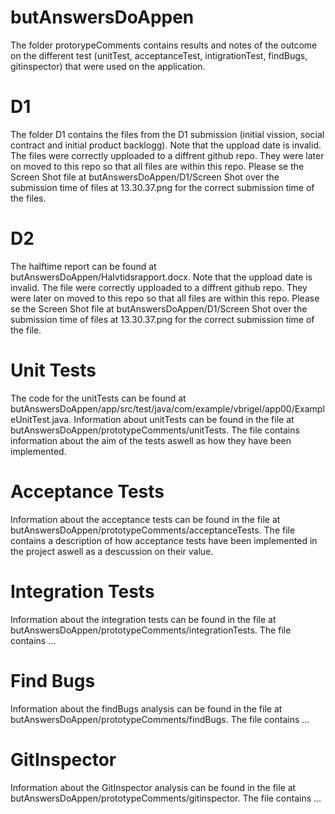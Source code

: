 # butAnswersDoAppen

The folder protorypeComments contains results and notes of the outcome on the different test (unitTest, acceptanceTest, intigrationTest, findBugs, gitinspector)  that were used on the application. 

# D1 
The folder D1 contains the files from the D1 submission (initial vission, social contract and initial product backlogg). Note that the uppload date is invalid. The files were correctly upploaded to a diffrent github repo. They were later on moved to this repo so that all files are within this repo. Please se the Screen Shot file at butAnswersDoAppen/D1/Screen Shot over the submission time of files at 13.30.37.png for the correct submission time of the files. 

# D2 
The halftime report can be found at butAnswersDoAppen/Halvtidsrapport.docx. Note that the uppload date is invalid. The file were correctly upploaded to a diffrent github repo. They were later on moved to this repo so that all files are within this repo. Please se the Screen Shot file at butAnswersDoAppen/D1/Screen Shot over the submission time of files at 13.30.37.png for the correct submission time of the file. 

# Unit Tests
The code for the unitTests can be found at butAnswersDoAppen/app/src/test/java/com/example/vbrigel/app00/ExampleUnitTest.java.
Information about unitTests can be found in the file at butAnswersDoAppen/prototypeComments/unitTests. 
The file contains information about the aim of the tests aswell as how they have been implemented. 

# Acceptance Tests
Information about the acceptance tests can be found in the file at butAnswersDoAppen/prototypeComments/acceptanceTests.
The file contains a description of how acceptance tests have been implemented in the project aswell as a descussion on their value. 

# Integration Tests
Information about the integration tests can be found in the file at butAnswersDoAppen/prototypeComments/integrationTests. 
The file contains ...

# Find Bugs
Information about the findBugs analysis can be found in the file at butAnswersDoAppen/prototypeComments/findBugs. 
The file contains ...

# GitInspector
Information about the GitInspector analysis can be found in the file at butAnswersDoAppen/prototypeComments/gitinspector.
The file contains ...
